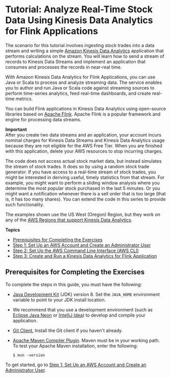 # Tutorial: Analyze Real\-Time Stock Data Using Kinesis Data Analytics for Flink Applications<a name="tutorial-stock-data"></a>

The scenario for this tutorial involves ingesting stock trades into a data stream and writing a simple [Amazon Kinesis Data Analytics](https://docs.aws.amazon.com/kinesisanalytics/latest/java/what-is.html) application that performs calculations on the stream\. You will learn how to send a stream of records to Kinesis Data Streams and implement an application that consumes and processes the records in near\-real time\.

With Amazon Kinesis Data Analytics for Flink Applications, you can use Java or Scala to process and analyze streaming data\. The service enables you to author and run Java or Scala code against streaming sources to perform time\-series analytics, feed real\-time dashboards, and create real\-time metrics\.

You can build Flink applications in Kinesis Data Analytics using open\-source libraries based on [Apache Flink](https://flink.apache.org/)\. Apache Flink is a popular framework and engine for processing data streams\. 

**Important**  
After you create two data streams and an application, your account incurs nominal charges for Kinesis Data Streams and Kinesis Data Analytics usage because they are not eligible for the AWS Free Tier\. When you are finished with this application, delete your AWS resources to stop incurring charges\. 

The code does not access actual stock market data, but instead simulates the stream of stock trades\. It does so by using a random stock trade generator\. If you have access to a real\-time stream of stock trades, you might be interested in deriving useful, timely statistics from that stream\. For example, you might want to perform a sliding window analysis where you determine the most popular stock purchased in the last 5 minutes\. Or you might want a notification whenever there is a sell order that is too large \(that is, it has too many shares\)\. You can extend the code in this series to provide such functionality\.

The examples shown use the US West \(Oregon\) Region, but they work on any of the [AWS Regions that support Kinesis Data Analytics](https://docs.aws.amazon.com/general/latest/gr/rande.html#ka_region)\.

**Topics**
+ [Prerequisites for Completing the Exercises](#setting-up-prerequisites)
+ [Step 1: Set Up an AWS Account and Create an Administrator User](setting-up.md)
+ [Step 2: Set Up the AWS Command Line Interface \(AWS CLI\)](setup-awscli.md)
+ [Step 3: Create and Run a Kinesis Data Analytics for Flink Application](get-started-exercise.md)

## Prerequisites for Completing the Exercises<a name="setting-up-prerequisites"></a>

To complete the steps in this guide, you must have the following:
+ [Java Development Kit](http://www.oracle.com/technetwork/java/javase/downloads/jdk8-downloads-2133151.html) \(JDK\) version 8\. Set the `JAVA_HOME` environment variable to point to your JDK install location\.
+ We recommend that you use a development environment \(such as [Eclipse Java Neon](http://www.eclipse.org/downloads/packages/release/neon/3) or [IntelliJ Idea](https://www.jetbrains.com/idea/)\) to develop and compile your application\.
+ [Git Client\.](https://git-scm.com/book/en/v2/Getting-Started-Installing-Git) Install the Git client if you haven't already\.
+ [Apache Maven Compiler Plugin](https://maven.apache.org/plugins/maven-compiler-plugin/)\. Maven must be in your working path\. To test your Apache Maven installation, enter the following:

  ```
  $ mvn -version
  ```

To get started, go to [Step 1: Set Up an AWS Account and Create an Administrator User](setting-up.md)\.